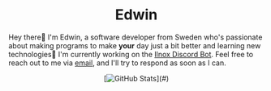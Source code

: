 <p align="center"><h1 align="center">Edwin</h1></p>

Hey there👋 I'm Edwin, a software developer from Sweden who's passionate about making programs to make **your** day just a bit better and learning new technologies🚀 I'm currently working on the [Ilnox Discord Bot](https://ilnox.com/). Feel free to reach out to me via [email](mailto:edwin@edthing.com), and I'll try to respond as soon as I can. 


<div align="center">
  
  [![GitHub Stats](https://github-readme-stats.vercel.app/api?username=Edwinexd&theme=default&include_all_commits=true&show_icons=true&hide_title=true&hide_border=true&count_private=true&bg_color=0000&text_color=777")](#)
  
</div>

<!--
**Edwinexd/Edwinexd** is a ✨ _special_ ✨ repository because its `README.md` (this file) appears on your GitHub profile.

Here are some ideas to get you started:

- 🔭 I’m currently working on ...
- 🌱 I’m currently learning ...
- 👯 I’m looking to collaborate on ...
- 🤔 I’m looking for help with ...
- 💬 Ask me about ...
- 📫 How to reach me: ...
- 😄 Pronouns: ...
- ⚡ Fun fact: ...
-->
